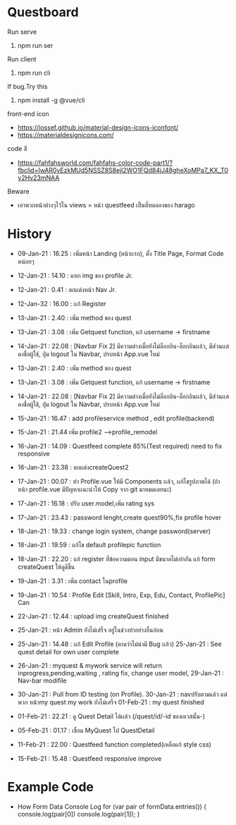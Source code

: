 # Questboard
Run serve
1. npm run ser

Run client
1. npm run cli

If bug.Try this
1. npm install -g @vue/cli

front-end icon
+ https://jossef.github.io/material-design-icons-iconfont/
+ https://materialdesignicons.com/

code สี 
+ https://fahfahsworld.com/fahfahs-color-code-part1/?fbclid=IwAR0vEzkMUd5NSSZ8S8ejl2WO1FQd84jJ48gheXoMPa7_KX_T0y2Hv23mNAA

Beware
- เอาพวกหน้าต่างๆไว้ใน views
= หน้า questfeed เป็นที่ทดลองของ harago

# History
+ 09-Jan-21 : 16.25 : เพิ่มหน้า Landing (หน้าเเรก), ตั้ง Title Page, Format Code หน่อยๆ
+ 12-Jan-21 : 14.10 : แทก img ของ profile Jr.
+ 12-Jan-21 : 0.41  : ตกแต่งหน้า Nav  Jr.
+ 12-Jan-32 : 16.00 : เเก้ Register
+ 13-Jan-21 : 2.40 : เพิ่ม method ของ quest
+ 13-Jan-21 : 3.08 : เพิ่ม Getquest function, แก้ username -> firstname
+ 14-Jan-21 : 22.08 : [Navbar Fix 2] มีความต่างเมื่อยังไม่ล็อกอิน-ล็อกอินเเล้ว, มีส่วนเเสดงชื่อผู้ใช้, ปุ่ม logout ใน Navbar, ปรบหน้า App.vue ใหม่
+ 13-Jan-21 : 2.40  : เพิ่ม method ของ quest
+ 13-Jan-21 : 3.08  : เพิ่ม Getquest function, แก้ username -> firstname
+ 14-Jan-21 : 22.08 : [Navbar Fix 2] มีความต่างเมื่อยังไม่ล็อกอิน-ล็อกอินเเล้ว, มีส่วนเเสดงชื่อผู้ใช้, ปุ่ม logout ใน Navbar, ปรบหน้า App.vue ใหม่
+ 15-Jan-21 : 16.47 : add profileservice method , edit profile(backend)
+ 15-Jan-21 : 21.44 เพิ่ม profile2 -->profile_remodel
+ 16-Jan-21 : 14.09 : Questfeed complete 85%(Test required) need to fix responsive
+ 16-Jan-21 : 23.38 : ตกแต่งcreateQuest2 
+ 17-Jan-21 : 00.07 : ทำ Profile.vue ให้มี Components เเล้ว, เเก้ไขรูปภาพได้ (ถ้าหน้า profile.vue มีปัญหาเเนะนำให้ Copy จาก git มาหมดเลยนะ)
+ 17-Jan-21 : 16.18 : ปรับ user.model,เพิ่ม rating sys
+ 17-Jan-21 : 23.43 : password lenght,create quest90%,fix profile hover
+ 18-Jan-21 : 19.33 : change login system, change password(server)
+ 18-Jan-21 : 19.59 : แก้ไข default profilepic function
  

+ 18-Jan-21 : 22.20 : แก้ register ที่ข้อความตอน input มีขนาดไม่เท่ากัน แก้ form createQuest ให้ดูดีขึ้น   
+ 19-Jan-21 : 3.31  : เพิ่ม contact ในprofile
+ 19-Jan-21 : 10.54 : Profile Edit [Skill, Intro, Exp, Edu, Contact, ProfilePic] Can
+ 22-Jan-21 : 12.44 : upload img createQuest finished 
+ 25-Jan-21 : หน้า Admin ยังไม่เสร็จ อยู่ในช่วงทำอย่างอื่นก่อน
+ 25-Jan-21 : 14.48 : เเก้ Edit Profile (คาดว่าไม่น่ามี Bug เเล้ว)
  25-Jan-21 : See quest detail for own user complete
+ 26-Jan-21 : myquest & mywork service will return inprogress,pending,waiting , rating fix, change user model, 
  29-Jan-21 : Nav-bar modifile
+ 30-Jan-21 : Pull from ID testing (on Profile).
  30-Jan-21 : navปรับตามแล้ว แต่พวก หน้าmy quest my work       ยังไม่เสร็จ
  01-Feb-21 : my quest finished
+ 01-Feb-21 : 22.21 : ดู Quest Detail ได้เเล้ว (/quest/id/-id ของเควสนั้น-)
+ 05-Feb-21 : 01.17 : เชื่อม MyQuest ไป QuestDetail
+ 11-Feb-21 : 22.00 : Questfeed function completed(เหลือแก้ style css)
+ 15-Feb-21 : 15.48 : Questfeed responsive improve
# Example Code
+ How Form Data Console Log
    for (var pair of formData.entries()) {
	    console.log(pair[0])
      console.log(pair[1]);
    }

